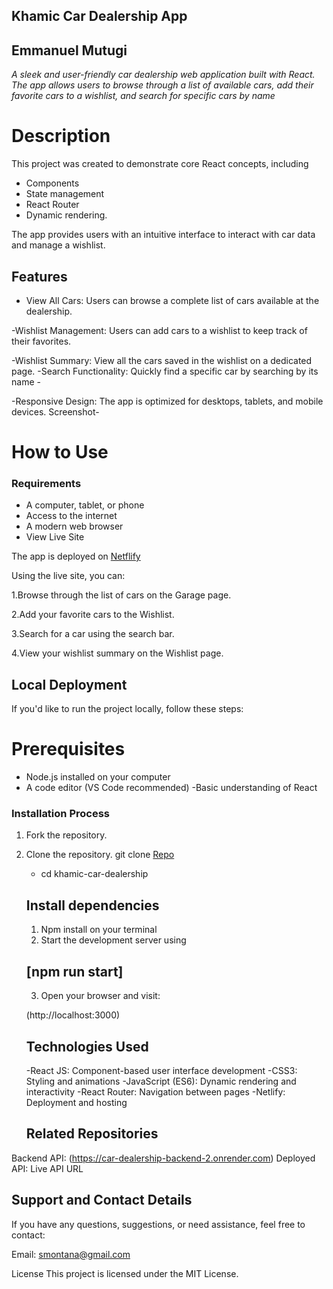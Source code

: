 ## Khamic Car Dealership App

## Emmanuel Mutugi

_A sleek and user-friendly car dealership web application built with React. The app allows users to browse through a list of available cars, add their favorite cars to a wishlist, and search for specific cars by name_

# Description

This project was created to demonstrate core React concepts, including

- Components
- State management
- React Router
- Dynamic rendering.

The app provides users with an intuitive interface to interact with car data and manage a wishlist.

## Features

- View All Cars: Users can browse a complete list of cars available at the dealership.

-Wishlist Management: Users can add cars to a wishlist to keep track of their favorites.

-Wishlist Summary: View all the cars saved in the wishlist on a dedicated page.
-Search Functionality: Quickly find a specific car by searching by its name -

-Responsive Design: The app is optimized for desktops, tablets, and mobile devices.
Screenshot-

# How to Use

### Requirements

- A computer, tablet, or phone
- Access to the internet
- A modern web browser
- View Live Site

The app is deployed on
[Netflify](https://cute-smakager-cc7472.netlify.app/)

Using the live site, you can:

1.Browse through the list of cars on the Garage page.

2.Add your favorite cars to the Wishlist.

3.Search for a car using the search bar.

4.View your wishlist summary on the Wishlist page.

## Local Deployment

If you'd like to run the project locally, follow these steps:

# Prerequisites

- Node.js installed on your computer
- A code editor (VS Code recommended)
  -Basic understanding of React

### Installation Process

1. Fork the repository.
2. Clone the repository.
   git clone [Repo](git@github.com:Emannuh254/car-dealership.git)

   - cd khamic-car-dealership

   ## Install dependencies

   1. Npm install on your terminal
   2. Start the development server using

   ## [npm run start]

   3. Open your browser and visit:

   (http://localhost:3000)

   ## Technologies Used

   -React JS: Component-based user interface development
   -CSS3: Styling and animations
   -JavaScript (ES6): Dynamic rendering and interactivity
   -React Router: Navigation between pages
   -Netlify: Deployment and hosting

   ## Related Repositories

Backend API: (https://car-dealership-backend-2.onrender.com)
Deployed API: Live API URL

## Support and Contact Details

If you have any questions, suggestions, or need assistance, feel free to contact:

Email: smontana@gmail.com

License
This project is licensed under the MIT License.
